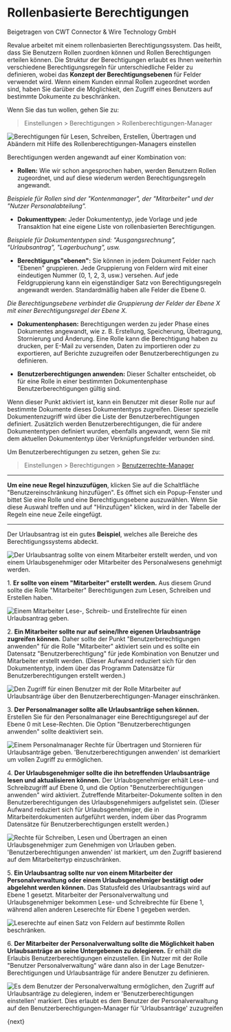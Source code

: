# Rollenbasierte Berechtigungen
<span class="text-muted contributed-by">Beigetragen von CWT Connector & Wire Technology GmbH</span>

Revalue arbeitet mit einem rollenbasierten Berechtigungssystem. Das heißt, dass Sie Benutzern Rollen zuordnen können und Rollen Berechtigungen erteilen können. Die Struktur der Berechtigungen erlaubt es Ihnen weiterhin verschiedene Berechtigungsregeln für unterschiedliche Felder zu definieren, wobei das **Konzept der Berechtigungsebenen** für Felder verwendet wird. Wenn einem Kunden einmal Rollen zugeordnet worden sind, haben Sie darüber die Möglichkeit, den Zugriff eines Benutzers auf bestimmte Dokumente zu beschränken.

Wenn Sie das tun wollen, gehen Sie zu:

> Einstellungen > Berechtigungen > Rollenberechtigungen-Manager

<img alt="Berechtigungen für Lesen, Schreiben, Erstellen, Übertragen und Abändern mit Hilfe des Rollenberechtigungen-Managers einstellen" class="screenshot" src="{{docs_base_url}}/assets/img/users-and-permissions/setting-up-permissions-leave-application.png">

Berechtigungen werden angewandt auf einer Kombination von:

* **Rollen:** Wie wir schon angesprochen haben, werden Benutzern Rollen zugeordnet, und auf diese wiederum werden Berechtigungsregeln angewandt.

_Beispiele für Rollen sind der "Kontenmanager", der "Mitarbeiter" und der "Nutzer Personalabteilung"._

* **Dokumenttypen:** Jeder Dokumententyp, jede Vorlage und jede Transaktion hat eine eigene Liste von rollenbasierten Berechtigungen.

_Beispiele für Dokumententypen sind: "Ausgangsrechnung", "Urlaubsantrag", "Lagerbuchung", usw._

* **Berechtigungs"ebenen":** Sie können in jedem Dokument Felder nach "Ebenen" gruppieren. Jede Gruppierung von Feldern wird mit einer eindeutigen Nummer (0, 1, 2, 3, usw.) versehen. Auf jede Feldgruppierung kann ein eigenständiger Satz von Berechtigungsregeln angewandt werden. Standardmäßig haben alle Felder die Ebene 0.

_Die Berechtigungsebene verbindet die Gruppierung der Felder der Ebene X mit einer Berechtigungsregel der Ebene X._

* **Dokumentenphasen:** Berechtigungen werden zu jeder Phase eines Dokumentes angewandt, wie z. B. Erstellung, Speicherung, Übetragung, Stornierung und Änderung. Eine Rolle kann die Berechtigung haben zu drucken, per E-Mail zu versenden, Daten zu importieren oder zu exportieren, auf Berichte zuzugreifen oder Benutzerberechtigungen zu definieren.

* **Benutzerberechtigungen anwenden:** Dieser Schalter entscheidet, ob für eine Rolle in einer bestimmten Dokumentenphase Benutzerberechtigungen gültig sind.

Wenn dieser Punkt aktiviert ist, kann ein Benutzer mit dieser Rolle nur auf bestimmte Dokumente dieses Dokumententyps zugreifen. Dieser spezielle Dokumentenzugriff wird über die Liste der Benutzerberechtigungen definiert. Zusätzlich werden Benutzerberechtigungen, die für andere Dokumententypen definiert wurden, ebenfalls angewandt, wenn Sie mit dem aktuellen Dokumententyp über Verknüpfungsfelder verbunden sind.

Um Benutzerberechtigungen zu setzen, gehen Sie zu:

> Einstellungen > Berechtigungen > [Benutzerrechte-Manager]({{docs_base_url}}/user/manual/de/setting-up/users-and-permissions/user-permissions.html)



---

**Um eine neue Regel hinzuzufügen**, klicken Sie auf die Schaltfläche "Benutzereinschränkung hinzufügen". Es öffnet sich ein Popup-Fenster und bittet Sie eine Rolle und eine Berechtigungsebene auszuwählen. Wenn Sie diese Auswahl treffen und auf "Hinzufügen" klicken, wird in der Tabelle der Regeln eine neue Zeile eingefügt.

---

Der Urlaubsantrag ist ein gutes **Beispiel**, welches alle Bereiche des Berechtigungssystems abdeckt.

<img class="screenshot" alt="Der Urlaubsantrag sollte von einem Mitarbeiter erstellt werden, und von einem Urlaubsgenehmiger oder Mitarbeiter des Personalwesens genehmigt werden." src="{{docs_base_url}}/assets/img/users-and-permissions/setting-up-permissions-leave-application-form.png">

1\. **Er sollte von einem "Mitarbeiter" erstellt werden.** Aus diesem Grund sollte die Rolle "Mitarbeiter" Berechtigungen zum Lesen, Schreiben und Erstellen haben.

<img class="screenshot" alt="Einem Mitarbeiter Lese-, Schreib- und Erstellrechte für einen Urlaubsantrag geben."  src="{{docs_base_url}}/assets/img/users-and-permissions/setting-up-permissions-employee-role.png">

2\. **Ein Mitarbeiter sollte nur auf seine/Ihre eigenen Urlaubsanträge zugreifen können.** Daher sollte der Punkt "Benutzerberechtigungen anwenden" für die Rolle "Mitarbeiter" aktiviert sein und es sollte ein Datensatz "Benutzerberechtigung" für jede Kombination von Benutzer und Mitarbeiter erstellt werden. (Dieser Aufwand reduziert sich für den Dokumententyp, indem über das Programm Datensätze für Benutzerberechtigungen erstellt werden.)

<img class="screenshot" alt="Den Zugriff für einen Benutzer mit der Rolle Mitarbeiter auf Urlaubsanträge über den Benutzerberechtigungen-Manager einschränken." src="{{docs_base_url}}/assets/old_images/erpnext/setting-up-permissions-employee-user-permissions.png">

3\. **Der Personalmanager sollte alle Urlaubsanträge sehen können.** Erstellen Sie für den Personalmanager eine Berechtigungsregel auf der Ebene 0 mit Lese-Rechten. Die Option "Benutzerberechtigungen anwenden" sollte deaktiviert sein.

<img class="screenshot" alt="Einem Personalmanager Rechte für Übertragen und Stornieren für Urlaubsanträge geben. 'Benutzerberechtigungen anwenden' ist demarkiert um vollen Zugriff zu ermöglichen." src="{{docs_base_url}}/assets/img/users-and-permissions/setting-up-permissions-hr-manager-role.png">

4\. **Der Urlaubsgenehmiger sollte die ihn betreffenden Urlaubsanträge lesen und aktualisieren können.** Der Urlaubsgenehmiger erhält Lese- und Schreibzugriff auf Ebene 0, und die Option "Benutzerberechtigungen anwenden" wird aktiviert. Zutreffende Mitarbeiter-Dokumente sollten in den Benutzerberechtigungen des Urlaubsgenehmigers aufgelistet sein. (Dieser Aufwand reduziert sich für Urlaubsgenehmiger, die in Mitarbeiterdokumenten aufgeführt werden, indem über das Programm Datensätze für Benutzerberechtigungen erstellt werden.)

<img class="screenshot" alt="Rechte für Schreiben, Lesen und Übertragen an einen Urlaubsgenehmiger zum Genehmigen von Urlauben geben. 'Benutzerberechtigungen anwenden' ist markiert, um den Zugriff basierend auf dem Mitarbeitertyp einzuschränken." src="{{docs_base_url}}/assets/img/users-and-permissions/setting-up-permissions-leave-approver-role.png">

5\. **Ein Urlaubsantrag sollte nur von einem Mitarbeiter der Personalverwaltung oder einem Urlaubsgenehmiger bestätigt oder abgelehnt werden können.** Das Statusfeld des Urlaubsantrags wird auf Ebene 1 gesetzt. Mitarbeiter der Personalverwaltung und Urlaubsgenehmiger bekommen Lese- und Schreibrechte für Ebene 1, während allen anderen Leserechte für Ebene 1 gegeben werden.

<img class="screenshot" alt="Leserechte auf einen Satz von Feldern auf bestimmte Rollen beschränken." src="{{docs_base_url}}/assets/old_images/erpnext/setting-up-permissions-level-1.png">

6\. **Der Mitarbeiter der Personalverwaltung sollte die Möglichkeit haben Urlaubsanträge an seine Untergebenen zu delegieren.** Er erhält die Erlaubis Benutzerberechtigungen einzustellen. Ein Nutzer mit der Rolle "Benutzer Personalverwaltung" wäre dann also in der Lage Benutzer-Berechtigungen und Urlaubsanträge für andere Benutzer zu definieren.

<img class="screenshot" alt="Es dem Benutzer der Personalverwaltung ermöglichen, den Zugriff auf Urlaubsanträge zu delegieren, indem er 'Benutzerberechtigungen einstellen' markiert. Dies erlaubt es dem Benutzer der Personalverwaltung auf den Benutzerberechtigungen-Manager für 'Urlaubsanträge' zuzugreifen" src="{{docs_base_url}}/assets/img/users-and-permissions/setting-up-permissions-hr-user-role.png">

{next}
